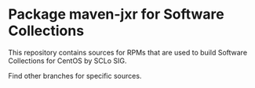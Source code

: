 # Package maven-jxr for Software Collections

This repository contains sources for RPMs that are used
to build Software Collections for CentOS by SCLo SIG.

Find other branches for specific sources.
